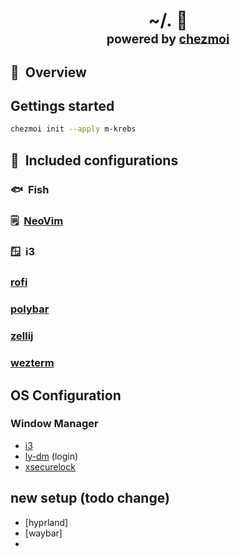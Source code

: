 <h1 align="center">
    ~/.&nbsp;📂
    <br>
    <sup><sub>powered by  <a href="https://www.chezmoi.io/">chezmoi</a></sub></sup>
</h1>

## :book:&nbsp; Overview

## Gettings started

```bash
chezmoi init --apply m-krebs
```

## :file_folder:&nbsp; Included configurations

### :fish:&nbsp; Fish

### :spiral_notepad:&nbsp; [NeoVim](https://m-krebs.dev/nvim)

### :window:&nbsp; i3

### [rofi](https://davatorium.github.io/rofi)

### [polybar](https://polybar.github.io/)

### [zellij](https://zellij.dev)

### [wezterm](https://wezterm.org)

## OS Configuration

### Window Manager
- [i3](https://i3wm.org/)
- [ly-dm](https://archlinux.org/packages/extra/x86_64/ly/) (login)
- [xsecurelock](https://github.com/google/xsecurelock)

## new setup (todo change)
- [hyprland]
- [waybar]
- 
